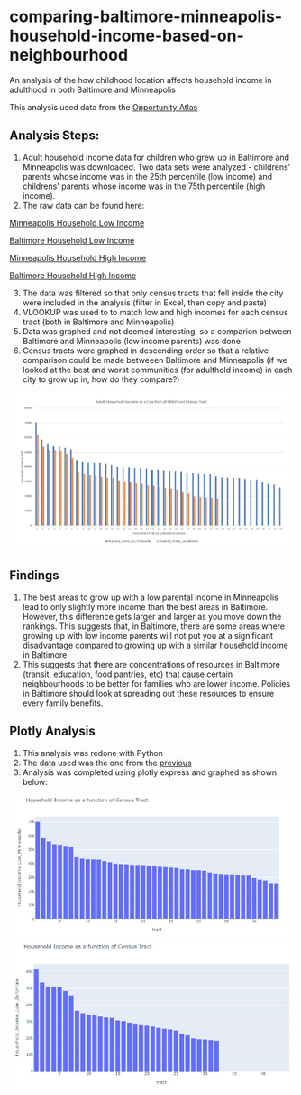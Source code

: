 # comparing-baltimore-minneapolis-household-income-based-on-neighbourhood
An analysis of the how childhood location affects household income in adulthood in both Baltimore and Minneapolis

This analysis used data from the [Opportunity Atlas](https://www.opportunityatlas.org/)

## Analysis Steps: 

1. Adult household income data for children who grew up in Baltimore and Minneapolis was downloaded. Two data sets were analyzed - childrens' parents whose income was in the 25th percentile (low income) and childrens' parents whose income was in the 75th percentile (high income).
2. The raw data can be found here:

  [Minneapolis Household Low Income](https://github.com/yangnoah/comparing-baltimore-minneapolis-household-income/blob/master/Original%20Tract%20Data%20for%20Balitmore%20Region%20(Low%20Household%20Income).csv)
  
  [Baltimore Household Low Income](https://github.com/yangnoah/comparing-baltimore-minneapolis-household-income/blob/master/Original%20Tract%20Data%20for%20Minneapolis%20Region%20(Low%20Household%20Income).csv)
  
  [Minneapolis Household High Income](https://github.com/yangnoah/comparing-baltimore-minneapolis-household-income/blob/master/Original%20Tract%20Data%20for%20Minneapolis%20Region%20(High%20Household%20Income).csv)
  
  [Baltimore Household High Income](https://github.com/yangnoah/comparing-baltimore-minneapolis-household-income/blob/master/Original%20Tract%20Data%20for%20Balitmore%20Region%20(High%20Household%20Income).csv)
  
3. The data was filtered so that only census tracts that fell inside the city were included in the analysis (filter in Excel, then copy and paste) 
4. VLOOKUP was used to to match low and high incomes for each census tract (both in Baltimore and Minneapolis) 
5. Data was graphed and not deemed interesting, so a comparion between Baltimore and Minneapolis (low income parents) was done
6. Census tracts were graphed in descending order so that a relative comparison could be made betweeen Baltimore and Minneapolis (if we looked at the best and worst communities (for adulthold income) in each city to grow up in, how do they compare?)

![alt text](https://github.com/yangnoah/comparing-baltimore-minneapolis-household-income/blob/master/Baltimore%20and%20Minneapolis.JPG)

## Findings
1. The best areas to grow up with a low parental income in Minneapolis lead to only slightly more income than the best areas in Baltimore. However, this difference gets larger and larger as you move down the rankings. This suggests that, in Baltimore, there are some areas where growing up with low income parents will not put you at a significant disadvantage compared to growing up with a similar household income in Baltimore. 
2. This suggests that there are concentrations of resources in Baltimore (transit, education, food pantries, etc) that cause certain neighbourhoods to be better for families who are lower income. Policies in Baltimore should look at spreading out these resources to ensure every family benefits. 

## Plotly Analysis
1. This analysis was redone with Python
2. The data used was the one from the [previous](https://github.com/yangnoah/comparing-baltimore-minneapolis-household-income/blob/master/Processed%20Data.csv)
3. Analysis was completed using plotly express and graphed as shown below: 

![alt text](https://github.com/yangnoah/comparing-baltimore-minneapolis-household-income/blob/master/plotly1.JPG)
![alt text](https://github.com/yangnoah/comparing-baltimore-minneapolis-household-income/blob/master/poloty2.JPG)
